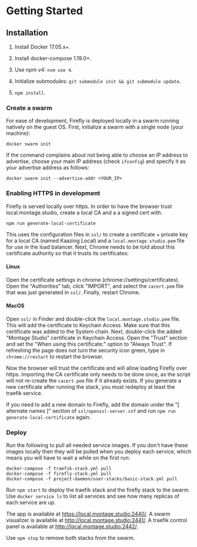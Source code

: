 # Getting Started

## Installation

 1. Install Docker 17.05.x+.

 2. Install docker-compose 1.19.0+.

 3. Use npm v4: `nvm use 4`.

 4. Initialize submodules: `git submodule init && git submodule update`.

 5. `npm install`.

### Create a swarm

For ease of development, Firefly is deployed locally in a swarm running natively on the guest OS. First, initialize a swarm with a single node (your machine):

```
docker swarm init
```

If the command complains about not being able to choose an IP address to advertise, choose your main IP address (check `ifconfig`) and specify it as your advertise address as follows:

```
docker swarm init --advertise-addr <YOUR_IP>
```

### Enabling HTTPS in development

Firefly is served locally over https. In order to have the browser trust local.montage.studio, create a local CA and a a signed cert with:

```
npm run generate-local-certificate
```

This uses the configuration files in `ssl/` to create a certificate + private key for a local CA (named Kaazing Local) and a `local.montage.studio.pem` file for use in the load balancer. Next, Chrome needs to be told about this certificate authority so that it trusts its certificates:

#### Linux

Open the certificate settings in chrome (chrome://settings/certificates). Open the "Authorities" tab, click "IMPORT", and select the `cacert.pem` file that was just generated in `ssl/`. Finally, restart Chrome. 

#### MacOS

Open `ssl/` in Finder and double-click the `local.montage.studio.pem` file. This will add the certificate to Keychain Access. Make sure that this certificate was added to the System chain. Next, double-click the added "Montage Studio" certificate in Keychain Access. Open the "Trust" section and set the "When using this certificate:" option to "Always Trust". If refreshing the page does not turn the security icon green, type in `chrome://restart` to restart the browser.


Now the browser will trust the certificate and will allow loading Firefly over https. Importing the CA certificate only needs to be done once, as the script will not re-create the `cacert.pem` file if it already exists. If you generate a new certificate after running the stack, you must redeploy at least the traefik service.

If you need to add a new domain to Firefly, add the domain under the "[ alternate names ]" section of `ssl/openssl-server.cnf` and run `npm run generate-local-certificate` again.

### Deploy

Run the following to pull all needed service images. If you don't have these images locally then they will be pulled when you deploy each service, which means you will have to wait a while on the first run:

```
docker-compose -f traefik-stack.yml pull
docker-compose -f firefly-stack.yml pull
docker-compose -f project-daemon/user-stacks/basic-stack.yml pull
```

Run `npm start` to deploy the traefik stack and the firefly stack to the swarm. Use `docker service ls` to list all services and see how many replicas of each service are up.

The app is available at https://local.montage.studio:2440/.
A swarm visualizer is available at http://local.montage.studio:2441/.
A traefik control panel is available at http://local.montage.studio:2442/.

Use `npm stop` to remove both stacks from the swarm.
